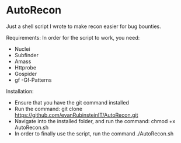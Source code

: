 # AutoRecon
Just a shell script I wrote to make recon easier for bug bounties. 

Requirements:
In order for the script to work, you need:
- Nuclei
- Subfinder
- Amass
- Httprobe 
- Gospider
- gf 
-Gf-Patterns

Installation:
- Ensure that you have the git command installed 
- Run the command: git clone https://github.com/evanRubinsteinIT/AutoRecon.git
- Navigate into the installed folder, and run the command: chmod +x AutoRecon.sh
- In order to finally use the script, run the command ./AutoRecon.sh 

